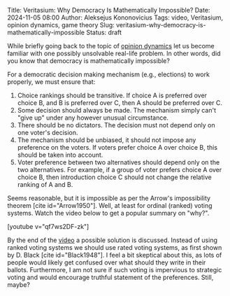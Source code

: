 Title: Veritasium: Why Democracy Is Mathematically Impossible?
Date: 2024-11-05 08:00
Author: Aleksejus Kononovicius
Tags: video, Veritasium, opinion dynamics, game theory
Slug: veritasium-why-democracy-is-mathematically-impossible
Status: draft

While briefly going back to the topic of [opinion
dynamics](/tag/opinion-dynamics/) let us become familiar with one possibly
unsolvable real-life problem. In other words, did you know that democracy is
mathematically impossible?

For a democratic decision making mechanism (e.g., elections) to work
properly, we must ensure that:

1. Choice rankings should be transitive. If choice A is preferred over choice
   B, and B is preferred over C, then A should be preferred over C.
1. Some decision should always be made. The mechanism simply can't "give up"
   under any however unusual circumstance.
1. There should be no dictators. The decision must not depend only on one
   voter's decision.
1. The mechanism should be unbiased, it should not impose any preference on
   the voters. If voters prefer choice A over choice B, this should be taken
   into account.
1. Voter preference between two alternatives should depend only on the two
   alternatives. For example, if a group of voter prefers choice A over
   choice B, then introduction choice C should not change the relative
   ranking of A and B.

Seems reasonable, but it is impossible as per the Arrow's impossibility
theorem [cite id="Arrow1950"]. Well, at least for ordinal (ranked) voting
systems. Watch the video below to get a popular summary on "why?".

[youtube v="qf7ws2DF-zk"]

By the end of the [video](/tag/video/) a possible solution is discussed.
Instead of using ranked voting systems we should use rated voting systems,
as first shown by D. Black [cite id="Black1948"]. I feel a bit skeptical
about this, as lots of people would likely get confused over what should
they write in their ballots. Furthermore, I am not sure if such voting is
impervious to strategic voting and would encourage truthful statement of the
preferences. Still, maybe?
